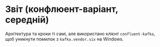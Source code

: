 # Звіт (конфлюент-варіант, середній)

Архітектура та кроки ті самі, але використано клієнт `confluent-kafka`, щоб уникнути помилок з `kafka.vendor.six` на Windows.
